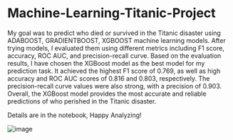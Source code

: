 # Machine-Learning-Titanic-Project


My goal was to predict who died or survived in the Titanic disaster using ADABOOST, GRADIENTBOOST, XGBOOST machine learning models. After trying models, I evaluated them using different metrics including F1 score, accuracy, ROC AUC, and precision-recall curve. Based on the evaluation results, I have chosen the XGBoost model as the best model for my prediction task. It achieved the highest F1 score of 0.769, as well as high accuracy and ROC AUC scores of 0.816 and 0.803, respectively. The precision-recall curve values were also strong, with a precision of 0.903. Overall, the XGBoost model provides the most accurate and reliable predictions of who perished in the Titanic disaster.

Details are in the notebook, Happy Analyzing!

![image](https://user-images.githubusercontent.com/108715553/236438007-0c94b1f1-b5a5-4e43-87c1-cc00259426dc.png)
